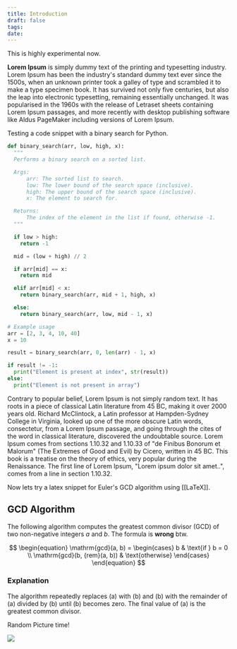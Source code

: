 ```yaml
---
title: Introduction
draft: false
tags: 
date:
---
```

This is highly experimental now.

**Lorem Ipsum** is simply dummy text of the printing and typesetting industry. Lorem Ipsum has been the industry's standard dummy text ever since the 1500s, when an unknown printer took a galley of type and scrambled it to make a type specimen book. It has survived not only five centuries, but also the leap into electronic typesetting, remaining essentially unchanged. It was popularised in the 1960s with the release of Letraset sheets containing Lorem Ipsum passages, and more recently with desktop publishing software like Aldus PageMaker including versions of Lorem Ipsum.

Testing a code snippet with a binary search for Python.

``` python
def binary_search(arr, low, high, x):
  """
  Performs a binary search on a sorted list.

  Args:
      arr: The sorted list to search.
      low: The lower bound of the search space (inclusive).
      high: The upper bound of the search space (inclusive).
      x: The element to search for.

  Returns:
      The index of the element in the list if found, otherwise -1.
  """

  if low > high:
    return -1

  mid = (low + high) // 2

  if arr[mid] == x:
    return mid

  elif arr[mid] < x:
    return binary_search(arr, mid + 1, high, x)

  else:
    return binary_search(arr, low, mid - 1, x)

# Example usage
arr = [2, 3, 4, 10, 40]
x = 10

result = binary_search(arr, 0, len(arr) - 1, x)

if result != -1:
  print("Element is present at index", str(result))
else:
  print("Element is not present in array")

```

Contrary to popular belief, Lorem Ipsum is not simply random text. It has roots in a piece of classical Latin literature from 45 BC, making it over 2000 years old. Richard McClintock, a Latin professor at Hampden-Sydney College in Virginia, looked up one of the more obscure Latin words, consectetur, from a Lorem Ipsum passage, and going through the cites of the word in classical literature, discovered the undoubtable source. Lorem Ipsum comes from sections 1.10.32 and 1.10.33 of "de Finibus Bonorum et Malorum" (The Extremes of Good and Evil) by Cicero, written in 45 BC. This book is a treatise on the theory of ethics, very popular during the Renaissance. The first line of Lorem Ipsum, "Lorem ipsum dolor sit amet..", comes from a line in section 1.10.32.

Now lets try a latex snippet for Euler's GCD algorithm using [[LaTeX]].

## GCD Algorithm

The following algorithm computes the greatest common divisor (GCD) of two non-negative integers $a$ and  $b$.  The formula is **wrong** btw.


$$
\begin{equation}
\mathrm{gcd}(a, b) = \begin{cases}
    b & \text{if } b = 0 \\
    \mathrm{gcd}(b, {rem}(a, b)) & \text{otherwise}
\end{cases}
\end{equation}
$$

### Explanation

The algorithm repeatedly replaces \(a\) with \(b\) and \(b\) with the remainder of \(a\) divided by \(b\) until \(b\) becomes zero. The final value of \(a\) is the greatest common divisor.

Random Picture time!

![](Pasted%20image%2020240610051047.png)

